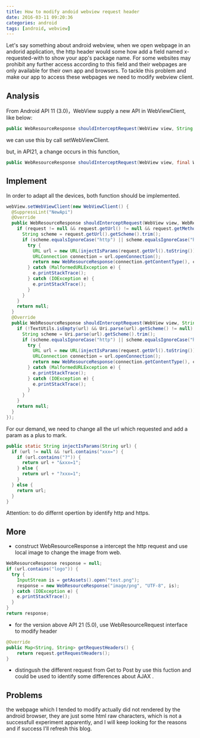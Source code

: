 ```yaml
---
title: How to modify andoid webview request header
date: 2016-03-11 09:20:36
categories: android
tags: [android, webview]
---
```


Let's say something about android webview, when we open webpage in an andorid application, the http header would some how add a field named x-requested-with to show your app's package name. For some websites may prohibit any further access according to this field and their webpages are only available for their own app and browsers. To tackle this problem and make our app to access these webpages we need to modify webview client.

<!-- more -->

## Analysis
From Android API 11 (3.0)，WebView supply a new API in WebViewClient, like below:

``` java
public WebResourceResponse shouldInterceptRequest(WebView view, String url)  
```
we can use this by call setWebViewClient.

but, in API21, a change occurs in this function, 

``` java
public WebResourceResponse shouldInterceptRequest(WebView view, final WebResourceRequest request)  
```

## Implement

In order to adapt all the devices, both function should be implemented.

``` java
webView.setWebViewClient(new WebViewClient() {
  @SuppressLint("NewApi")
  @Override
  public WebResourceResponse shouldInterceptRequest(WebView view, WebResourceRequest request) {
    if (request != null && request.getUrl() != null && request.getMethod().equalsIgnoreCase("get")) {
      String scheme = request.getUrl().getScheme().trim();
      if (scheme.equalsIgnoreCase("http") || scheme.equalsIgnoreCase("https")) {
        try {
          URL url = new URL(injectIsParams(request.getUrl().toString()));
          URLConnection connection = url.openConnection();
          return new WebResourceResponse(connection.getContentType(), connection.getHeaderField("encoding"), connection.getInputStream());
        } catch (MalformedURLException e) {
          e.printStackTrace();
        } catch (IOException e) {
          e.printStackTrace();
        }
      }
    }
    return null;
  }
  @Override
  public WebResourceResponse shouldInterceptRequest(WebView view, String url) {
    if (!TextUtils.isEmpty(url) && Uri.parse(url).getScheme() != null) {
      String scheme = Uri.parse(url).getScheme().trim();
      if (scheme.equalsIgnoreCase("http") || scheme.equalsIgnoreCase("https")) {
        try {
          URL url = new URL(injectIsParams(request.getUrl().toString()));
          URLConnection connection = url.openConnection();
          return new WebResourceResponse(connection.getContentType(), connection.getHeaderField("encoding"), connection.getInputStream());
        } catch (MalformedURLException e) {
          e.printStackTrace();
        } catch (IOException e) {
          e.printStackTrace();
        }
      }
    }
    return null;
  }
});
```

For our demand, we need to change all the url which requested and add a param as a plus to mark.

``` java
public static String injectIsParams(String url) {  
  if (url != null && !url.contains("xxx=") {
    if (url.contains("?")) {
      return url + "&xxx=1";
    } else {
      return url + "?xxx=1";
    }
  } else {
    return url;
  }
}
```

Attention: to do differnt opertion by identify http and https.

## More

* construct WebResourceResponse a intercept the http request and use local image to change the image from web.

``` java
WebResourceResponse response = null;  
if (url.contains("logo")) {  
  try {
    InputStream is = getAssets().open("test.png");
    response = new WebResourceResponse("image/png", "UTF-8", is);
  } catch (IOException e) {
    e.printStackTrace();
  }		
}
return response;  
```

* for the version above API 21 (5.0), use WebResourceRequest interface to modify header
``` java
@Override
public Map<String, String> getRequestHeaders() {  
    return request.getRequestHeaders();
}
```

* distingush the different request from Get to Post by use this fuction and could be used to identify some differences about AJAX .


## Problems

the webpage which I tended to modify actually did not rendered by the android browser, they are just some html raw characters, which is not a successfull experiment apparently, and I will keep looking for the reasons and if success I'll refresh this blog.




